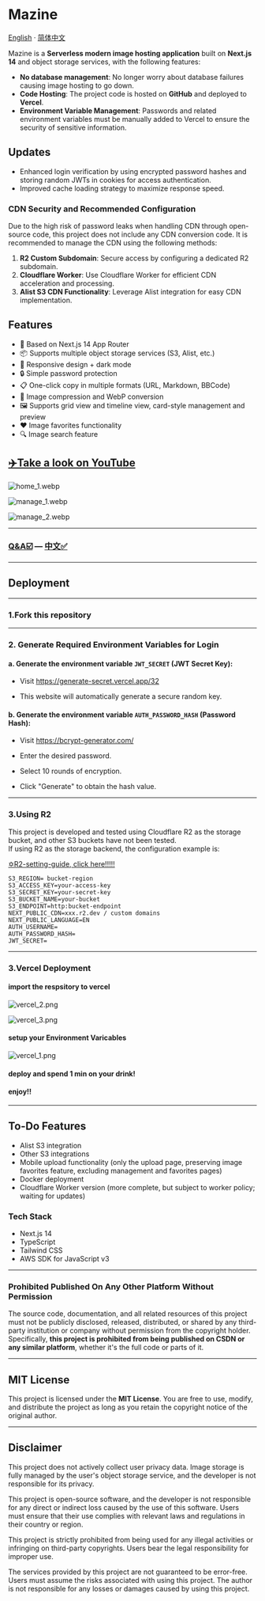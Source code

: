 # Mazine

[English](readme.md) · [简体中文](/MDs/Mazine_zh.md)

Mazine is a **Serverless modern image hosting application** built on **Next.js 14** and object storage services, with the following features:

- **No database management**: No longer worry about database failures causing image hosting to go down.
- **Code Hosting**: The project code is hosted on **GitHub** and deployed to **Vercel**.
- **Environment Variable Management**: Passwords and related environment variables must be manually added to Vercel to ensure the security of sensitive information.

## Updates

- Enhanced login verification by using encrypted password hashes and storing random JWTs in cookies for access authentication.
- Improved cache loading strategy to maximize response speed.

  
### CDN Security and Recommended Configuration

Due to the high risk of password leaks when handling CDN through open-source code, this project does not include any CDN conversion code. It is recommended to manage the CDN using the following methods:

1. **R2 Custom Subdomain**: Secure access by configuring a dedicated R2 subdomain.
2. **Cloudflare Worker**: Use Cloudflare Worker for efficient CDN acceleration and processing.
3. **Alist S3 CDN Functionality**: Leverage Alist integration for easy CDN implementation.

## Features

- 🚀 Based on Next.js 14 App Router
- 📦 Supports multiple object storage services (S3, Alist, etc.)
- 🎨 Responsive design + dark mode
- 🔒 Simple password protection
- 📋 One-click copy in multiple formats (URL, Markdown, BBCode)
- 💾 Image compression and WebP conversion
- 🖼️ Supports grid view and timeline view, card-style management and preview
- ❤️ Image favorites functionality
- 🔍 Image search feature

## [✈️Take a look on YouTube](https://youtu.be/sdJEfDgE-yw?si=FvmTRFBZTk5P2CTf)

![home_1.webp](/MDs/home_1.webp)

![manage_1.webp](/MDs/manage_1.webp)

![manage_2.webp](/MDs/manage_2.webp)

---

### [Q&A☑️](/MDs/Declaration.md) — [中文✅](/MDs/Declaration_zh.md)

---

## Deployment
---
### 1.Fork this repository

---
### 2. Generate Required Environment Variables for Login

#### a. Generate the environment variable `JWT_SECRET` (JWT Secret Key):

- Visit https://generate-secret.vercel.app/32

- This website will automatically generate a secure random key.

#### b. Generate the environment variable `AUTH_PASSWORD_HASH` (Password Hash):

- Visit https://bcrypt-generator.com/

- Enter the desired password.

- Select 10 rounds of encryption.

- Click "Generate" to obtain the hash value.
  
---
### 3.Using R2

This project is developed and tested using Cloudflare R2 as the storage bucket, and other S3 buckets have not been tested.  
If using R2 as the storage backend, the configuration example is:

[✡️R2-setting-guide, click here!!!!!](/MDs/R2-setting.md)

```
S3_REGION= bucket-region
S3_ACCESS_KEY=your-access-key
S3_SECRET_KEY=your-secret-key
S3_BUCKET_NAME=your-bucket
S3_ENDPOINT=http:bucket-endpoint
NEXT_PUBLIC_CDN=xxx.r2.dev / custom domains
NEXT_PUBLIC_LANGUAGE=EN
AUTH_USERNAME=
AUTH_PASSWORD_HASH=
JWT_SECRET=
```
---
### 3.Vercel Deployment

#### import the respsitory to vercel

![vercel_2.png](/MDs/vercel_2.png)

![vercel_3.png](/MDs/vercel_3.png)

#### setup your Environment Varicables

![vercel_1.png](/MDs/vercel_1.png)

#### deploy and spend 1 min on your drink!

#### enjoy!!
---


## To-Do Features

- Alist S3 integration
- Other S3 integrations
- Mobile upload functionality (only the upload page, preserving image favorites feature, excluding management and favorites pages)
- Docker deployment
- Cloudflare Worker version (more complete, but subject to worker policy; waiting for updates)

### Tech Stack

- Next.js 14
- TypeScript
- Tailwind CSS
- AWS SDK for JavaScript v3

------

### **Prohibited Published On Any Other Platform Without Permission**

The source code, documentation, and all related resources of this project must not be publicly disclosed, released, distributed, or shared by any third-party institution or company without permission from the copyright holder. Specifically, **this project is prohibited from being published on CSDN or any similar platform**, whether it's the full code or parts of it.

------

## MIT License

This project is licensed under the **MIT License**. You are free to use, modify, and distribute the project as long as you retain the copyright notice of the original author.

------

## Disclaimer

This project does not actively collect user privacy data. Image storage is fully managed by the user's object storage service, and the developer is not responsible for its privacy.

This project is open-source software, and the developer is not responsible for any direct or indirect loss caused by the use of this software. Users must ensure that their use complies with relevant laws and regulations in their country or region.

This project is strictly prohibited from being used for any illegal activities or infringing on third-party copyrights. Users bear the legal responsibility for improper use.

The services provided by this project are not guaranteed to be error-free. Users must assume the risks associated with using this project. The author is not responsible for any losses or damages caused by using this project.
